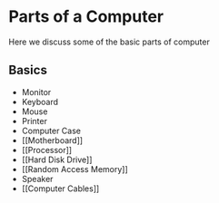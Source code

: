 # Parts of a Computer
Here we discuss some of the basic parts of computer

## Basics
- Monitor
- Keyboard
- Mouse
- Printer
- Computer Case
- [[Motherboard]]
- [[Processor]]
- [[Hard Disk Drive]]
- [[Random Access Memory]]
- Speaker
- [[Computer Cables]]
